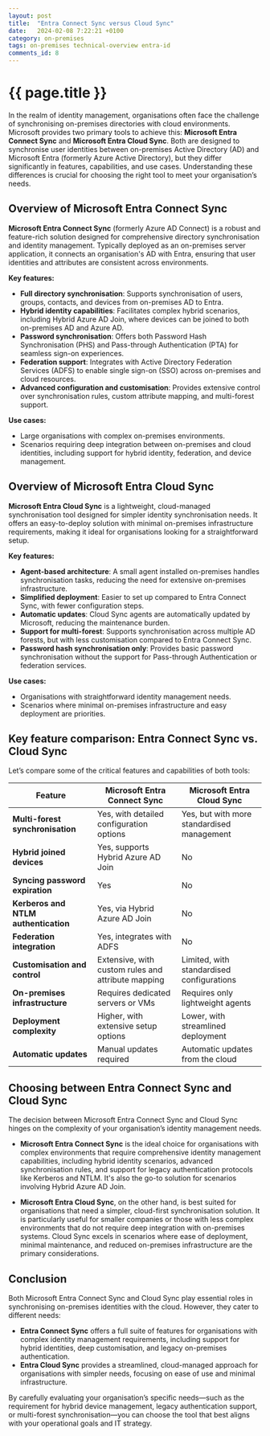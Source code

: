 ```yaml
---
layout: post
title:  "Entra Connect Sync versus Cloud Sync"
date:   2024-02-08 7:22:21 +0100
category: on-premises
tags: on-premises technical-overview entra-id
comments_id: 8
---
```

<h1>{{ page.title }}</h1>

In the realm of identity management, organisations often face the challenge of synchronising on-premises directories with cloud environments. Microsoft provides two primary tools to achieve this: **Microsoft Entra Connect Sync** and **Microsoft Entra Cloud Sync**. Both are designed to synchronise user identities between on-premises Active Directory (AD) and Microsoft Entra (formerly Azure Active Directory), but they differ significantly in features, capabilities, and use cases. Understanding these differences is crucial for choosing the right tool to meet your organisation’s needs.

## Overview of Microsoft Entra Connect Sync

**Microsoft Entra Connect Sync** (formerly Azure AD Connect) is a robust and feature-rich solution designed for comprehensive directory synchronisation and identity management. Typically deployed as an on-premises server application, it connects an organisation's AD with Entra, ensuring that user identities and attributes are consistent across environments.

**Key features:**
- **Full directory synchronisation**: Supports synchronisation of users, groups, contacts, and devices from on-premises AD to Entra.
- **Hybrid identity capabilities**: Facilitates complex hybrid scenarios, including Hybrid Azure AD Join, where devices can be joined to both on-premises AD and Azure AD.
- **Password synchronisation**: Offers both Password Hash Synchronisation (PHS) and Pass-through Authentication (PTA) for seamless sign-on experiences.
- **Federation support**: Integrates with Active Directory Federation Services (ADFS) to enable single sign-on (SSO) across on-premises and cloud resources.
- **Advanced configuration and customisation**: Provides extensive control over synchronisation rules, custom attribute mapping, and multi-forest support.

**Use cases:**
- Large organisations with complex on-premises environments.
- Scenarios requiring deep integration between on-premises and cloud identities, including support for hybrid identity, federation, and device management.

## Overview of Microsoft Entra Cloud Sync

**Microsoft Entra Cloud Sync** is a lightweight, cloud-managed synchronisation tool designed for simpler identity synchronisation needs. It offers an easy-to-deploy solution with minimal on-premises infrastructure requirements, making it ideal for organisations looking for a straightforward setup.

**Key features:**
- **Agent-based architecture**: A small agent installed on-premises handles synchronisation tasks, reducing the need for extensive on-premises infrastructure.
- **Simplified deployment**: Easier to set up compared to Entra Connect Sync, with fewer configuration steps.
- **Automatic updates**: Cloud Sync agents are automatically updated by Microsoft, reducing the maintenance burden.
- **Support for multi-forest**: Supports synchronisation across multiple AD forests, but with less customisation compared to Entra Connect Sync.
- **Password hash synchronisation only**: Provides basic password synchronisation without the support for Pass-through Authentication or federation services.

**Use cases:**
- Organisations with straightforward identity management needs.
- Scenarios where minimal on-premises infrastructure and easy deployment are priorities.

## Key feature comparison: Entra Connect Sync vs. Cloud Sync

Let’s compare some of the critical features and capabilities of both tools:

| **Feature**                            | **Microsoft Entra Connect Sync**        | **Microsoft Entra Cloud Sync**             |
|----------------------------------------|-----------------------------------------|--------------------------------------------|
| **Multi-forest synchronisation**       | Yes, with detailed configuration options | Yes, but with more standardised management |
| **Hybrid joined devices**              | Yes, supports Hybrid Azure AD Join      | No                                         |
| **Syncing password expiration**        | Yes                                     | No                                         |
| **Kerberos and NTLM authentication**   | Yes, via Hybrid Azure AD Join           | No                                         |
| **Federation integration**             | Yes, integrates with ADFS               | No                                         |
| **Customisation and control**          | Extensive, with custom rules and attribute mapping | Limited, with standardised configurations  |
| **On-premises infrastructure**         | Requires dedicated servers or VMs       | Requires only lightweight agents           |
| **Deployment complexity**              | Higher, with extensive setup options    | Lower, with streamlined deployment         |
| **Automatic updates**                  | Manual updates required                 | Automatic updates from the cloud           |

## Choosing between Entra Connect Sync and Cloud Sync

The decision between Microsoft Entra Connect Sync and Cloud Sync hinges on the complexity of your organisation’s identity management needs.

- **Microsoft Entra Connect Sync** is the ideal choice for organisations with complex environments that require comprehensive identity management capabilities, including hybrid identity scenarios, advanced synchronisation rules, and support for legacy authentication protocols like Kerberos and NTLM. It's also the go-to solution for scenarios involving Hybrid Azure AD Join.

- **Microsoft Entra Cloud Sync**, on the other hand, is best suited for organisations that need a simpler, cloud-first synchronisation solution. It is particularly useful for smaller companies or those with less complex environments that do not require deep integration with on-premises systems. Cloud Sync excels in scenarios where ease of deployment, minimal maintenance, and reduced on-premises infrastructure are the primary considerations.

## Conclusion

Both Microsoft Entra Connect Sync and Cloud Sync play essential roles in synchronising on-premises identities with the cloud. However, they cater to different needs:

- **Entra Connect Sync** offers a full suite of features for organisations with complex identity management requirements, including support for hybrid identities, deep customisation, and legacy on-premises authentication.
- **Entra Cloud Sync** provides a streamlined, cloud-managed approach for organisations with simpler needs, focusing on ease of use and minimal infrastructure.

By carefully evaluating your organisation’s specific needs—such as the requirement for hybrid device management, legacy authentication support, or multi-forest synchronisation—you can choose the tool that best aligns with your operational goals and IT strategy.
